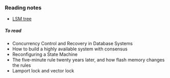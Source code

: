 ### Reading notes
* [LSM tree](https://george24601.github.io/2019/12/27/lsm.html)


##### To read

* Concurrency Control and Recovery in Database Systems
* How to build a highly available system with consensus
* Reconfiguring a State Machine
* The five-minute rule twenty years later, and how flash memory changes the rules
* Lamport lock and vector lock
